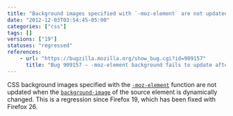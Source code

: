 ```yaml
---
title: "Background images specified with `-moz-element` are not updated"
date: "2012-12-03T03:54:45-05:00"
categories: ["css"]
tags: []
versions: ["19"]
statuses: "regressed"
references:
    - url: "https://bugzilla.mozilla.org/show_bug.cgi?id=909157"
      title: "Bug 909157 – -moz-element background fails to update after image reloads"
---
```

CSS background images specified with the [`-moz-element`](https://developer.mozilla.org/docs/Web/CSS/-moz-element) function are not updated when the [`background-image`](https://developer.mozilla.org/docs/Web/CSS/background-image) of the source element is dynamically changed. This is a regression since Firefox 19, which has been fixed with Firefox 26.
